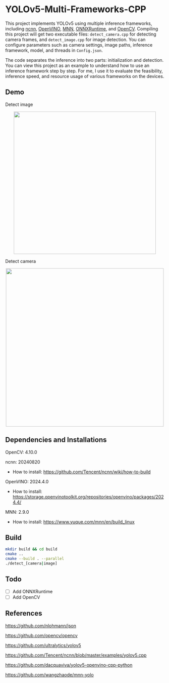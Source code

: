 # YOLOv5-Multi-Frameworks-CPP

This project implements YOLOv5 using multiple inference frameworks, including [ncnn](https://github.com/Tencent/ncnn), [OpenVINO](https://github.com/openvinotoolkit/openvino), [MNN](https://github.com/alibaba/MNN), [ONNXRuntime](https://github.com/microsoft/onnxruntime), and [OpenCV](https://github.com/opencv/opencv). Compiling this project will get two executable files: `detect_camera.cpp` for detecting camera frames, and `detect_image.cpp` for image detection. You can configure parameters such as camera settings, image paths, inference framework, model, and threads in `Config.json`.

The code separates the inference into two parts: initialization and detection. You can view this project as an example to understand how to use an inference framework step by step. For me, I use it to evaluate the feasibility, inference speed, and resource usage of various frameworks on the devices.

## Demo

Detect image

<p align="center">
  <img src="https://cdn.jsdelivr.net/gh/Avafly/ImageHostingService@master/uPic/SCR-20241007-ruzqq.jpg" width = "450">
</p>

Detect camera

<p align="center">
  <img src="https://cdn.jsdelivr.net/gh/Avafly/ImageHostingService@master/uPic/SCR-20241007-ruzq.png" width="500">
</p>

## Dependencies and Installations

OpenCV: 4.10.0

ncnn: 20240820

- How to install: https://github.com/Tencent/ncnn/wiki/how-to-build

OpenVINO: 2024.4.0

- How to install: https://storage.openvinotoolkit.org/repositories/openvino/packages/2024.4/

MNN: 2.9.0

- How to install: https://www.yuque.com/mnn/en/build_linux

## Build

```bash
mkdir build && cd build
cmake ..
cmake --build . --parallel
./detect_[camera|image]
```

## Todo

- [ ] Add ONNXRuntime
- [ ] Add OpenCV

## References

https://github.com/nlohmann/json

https://github.com/opencv/opencv

https://github.com/ultralytics/yolov5

https://github.com/Tencent/ncnn/blob/master/examples/yolov5.cpp

https://github.com/dacquaviva/yolov5-openvino-cpp-python

https://github.com/wangzhaode/mnn-yolo
